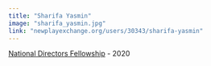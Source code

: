 ```yaml
---
title: "Sharifa Yasmin"
image: "sharifa_yasmin.jpg"
link: "newplayexchange.org/users/30343/sharifa-yasmin"
---
```


[National Directors Fellowship](/programs/national-directors-fellowship) - 2020
